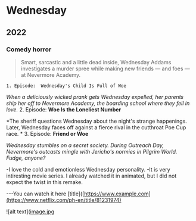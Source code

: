 # Wednesday
## 2022
### Comedy horror

> Smart, sarcastic and a little dead inside, Wednesday Addams investigates a murder spree while making new friends — and foes — at Nevermore Academy.

	1. Episode:  Wednesday's Child Is Full of Woe
	
  *When a deliciously wicked prank gets Wednesday expelled, her parents ship her off to Nevermore Academy, the boarding school where they fell in love.*
  	2. Episode: **Woe Is the Loneliest Number**
	
  *The sheriff questions Wednesday about the night's strange happenings. Later, Wednesday faces off against a fierce rival in the cutthroat Poe Cup race. *
  	3. Episode: **Friend or Woe**
	
  *Wednesday stumbles on a secret society. During Outreach Day, Nevermore's outcasts mingle with Jericho's normies in Pilgrim World. Fudge, anyone?*
  
-I love the cold and emotionless Wednesday personality.
-It is very intiresting movie series. I already watched it in animated, but I did not expect the twist in this remake.

---You can watch it here 
[title]([https://www.example.com](https://www.netflix.com/ph-en/title/81231974)



![alt text]([image.jpg](https://upload.wikimedia.org/wikipedia/en/6/66/Wednesday_Netflix_series_poster.png)
